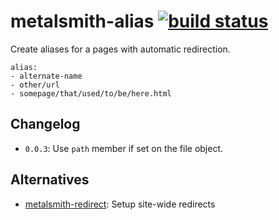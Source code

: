# metalsmith-alias [![build status](https://travis-ci.org/fortes/metalsmith-alias.svg?branch=master)](https://travis-ci.org/fortes/metalsmith-alias)

Create aliases for a pages with automatic redirection.

```
alias:
- alternate-name
- other/url
- somepage/that/used/to/be/here.html
```

## Changelog

* `0.0.3`: Use `path` member if set on the file object.

## Alternatives

* [metalsmith-redirect](https://github.com/aymericbeaumet/metalsmith-redirect): Setup site-wide redirects
